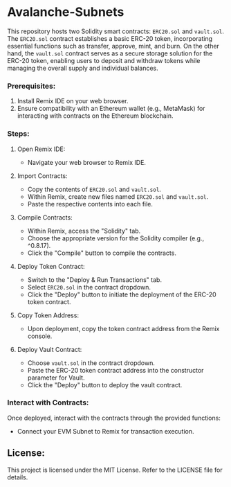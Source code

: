 # Avalanche-Subnets

This repository hosts two Solidity smart contracts: `ERC20.sol` and `vault.sol`. The `ERC20.sol` contract establishes a basic ERC-20 token, incorporating essential functions such as transfer, approve, mint, and burn. On the other hand, the `vault.sol` contract serves as a secure storage solution for the ERC-20 token, enabling users to deposit and withdraw tokens while managing the overall supply and individual balances.

### Prerequisites:

1. Install Remix IDE on your web browser.
2. Ensure compatibility with an Ethereum wallet (e.g., MetaMask) for interacting with contracts on the Ethereum blockchain.

### Steps:

1. Open Remix IDE:
   - Navigate your web browser to Remix IDE.

2. Import Contracts:
   - Copy the contents of `ERC20.sol` and `vault.sol`.
   - Within Remix, create new files named `ERC20.sol` and `vault.sol`.
   - Paste the respective contents into each file.

3. Compile Contracts:
   - Within Remix, access the "Solidity" tab.
   - Choose the appropriate version for the Solidity compiler (e.g., ^0.8.17).
   - Click the "Compile" button to compile the contracts.

4. Deploy Token Contract:
   - Switch to the "Deploy & Run Transactions" tab.
   - Select `ERC20.sol` in the contract dropdown.
   - Click the "Deploy" button to initiate the deployment of the ERC-20 token contract.

5. Copy Token Address:
   - Upon deployment, copy the token contract address from the Remix console.

6. Deploy Vault Contract:
   - Choose `vault.sol` in the contract dropdown.
   - Paste the ERC-20 token contract address into the constructor parameter for Vault.
   - Click the "Deploy" button to deploy the vault contract.

### Interact with Contracts:

Once deployed, interact with the contracts through the provided functions:
- Connect your EVM Subnet to Remix for transaction execution.

## License:

This project is licensed under the MIT License. Refer to the LICENSE file for details.
